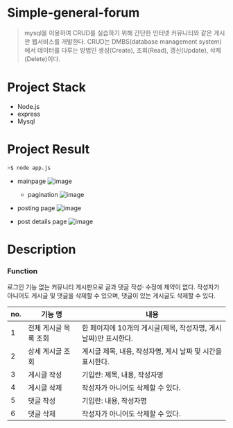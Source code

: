 # Simple-general-forum
> mysql을 이용하여 CRUD를 실습하기 위해 간단한 인터넷 커뮤니티와 같은 게시판 웹서비스를 개발한다. CRUD는  DMBS(database management system)에서 데이터를 다루는 방법인 생성(Create), 조회(Read), 갱신(Update), 삭제(Delete)이다.

# Project Stack
- Node.js
- express
- Mysql

# Project Result

```bash
>$ node app.js
```

- mainpage
  ![image](https://github.com/Jaden000/simple-general-forum/assets/84056591/177af430-3861-4480-8872-64137d79e8d2)
  - pagination
![image](https://github.com/Jaden000/simple-general-forum/assets/84056591/18116909-82a6-4296-a324-20dcc466f4b3)


- posting page
![image](https://github.com/Jaden000/simple-general-forum/assets/84056591/b7c50b1a-35bb-4ebc-8fd9-105e3a26f935)

- post details page
![image](https://github.com/Jaden000/simple-general-forum/assets/84056591/deb5794c-311f-4701-8ce6-fc38edfac32c)



# Description

### Function
로그인 기능 없는 커뮤니티 게시판으로 글과 댓글 작성· 수정에 제약이 없다. 작성자가 아니어도 게시글 및 댓글을 삭제할 수 있으며, 댓글이 있는 게시글도 삭제할 수 있다.

|no.|기능 명|내용
|---|---|---|
|1|전체 게시글 목록 조회| 한 페이지에 10개의 게시글(제목, 작성자명, 게시 날짜)만 표시한다.|
|2|상세 게시글 조회|게시글 제목, 내용, 작성자명, 게시 날짜 및 시간을 표시한다.|
|3|게시글 작성|기입란: 제목, 내용, 작성자명|
|4|게시글 삭제|작성자가 아니어도 삭제할 수 있다.|
|5|댓글 작성|기입란: 내용, 작성자명|
|6|댓글 삭제|작성자가 아니어도 삭제할 수 있다. | 

